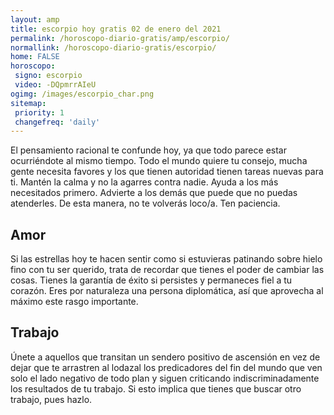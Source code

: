 ```yaml
---
layout: amp
title: escorpio hoy gratis 02 de enero del 2021 
permalink: /horoscopo-diario-gratis/amp/escorpio/
normallink: /horoscopo-diario-gratis/escorpio/
home: FALSE
horoscopo:
 signo: escorpio
 video: -DQpmrrAIeU
ogimg: /images/escorpio_char.png
sitemap:
 priority: 1
 changefreq: 'daily'
---
```



El pensamiento racional te confunde hoy, ya que todo parece estar ocurriéndote al mismo tiempo. Todo el mundo quiere tu consejo, mucha gente necesita favores y los que tienen autoridad tienen tareas nuevas para ti. Mantén la calma y no la agarres contra nadie. Ayuda a los más necesitados primero. Advierte a los demás que puede que no puedas atenderles. De esta manera, no te volverás loco/a. Ten paciencia.

## Amor

Si las estrellas hoy te hacen sentir como si estuvieras patinando sobre hielo fino con tu ser querido, trata de recordar que tienes el poder de cambiar las cosas. Tienes la garantía de éxito si persistes y permaneces fiel a tu corazón. Eres por naturaleza una persona diplomática, así que aprovecha al máximo este rasgo importante.

## Trabajo

Únete a aquellos que transitan un sendero positivo de ascensión en vez de dejar que te arrastren al lodazal los predicadores del fin del mundo que ven solo el lado negativo de todo plan y siguen criticando indiscriminadamente los resultados de tu trabajo. Si esto implica que tienes que buscar otro trabajo, pues hazlo.